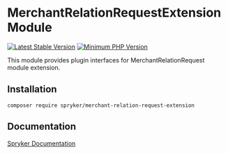 # MerchantRelationRequestExtension Module
[![Latest Stable Version](https://poser.pugx.org/spryker/merchant-relation-request-extension/v/stable.svg)](https://packagist.org/packages/spryker/merchant-relation-request-extension)
[![Minimum PHP Version](https://img.shields.io/badge/php-%3E%3D%208.3-8892BF.svg)](https://php.net/)

This module provides plugin interfaces for MerchantRelationRequest module extension.

## Installation

```
composer require spryker/merchant-relation-request-extension
```

## Documentation

[Spryker Documentation](https://docs.spryker.com)

